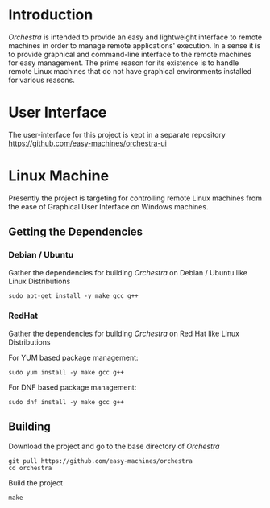 # Introduction
*Orchestra* is intended to provide an easy and lightweight interface to remote machines in order to manage remote applications' execution. In a sense it is to provide graphical and command-line interface to the remote machines for easy management. The prime reason for its existence is to handle remote Linux machines that do not have graphical environments installed for various reasons.

# User Interface
The user-interface for this project is kept in a separate repository https://github.com/easy-machines/orchestra-ui

# Linux Machine
Presently the project is targeting for controlling remote Linux machines from the ease of Graphical User Interface on Windows machines.

## Getting the Dependencies

### Debian / Ubuntu
Gather the dependencies for building *Orchestra* on Debian / Ubuntu like Linux Distributions

```
sudo apt-get install -y make gcc g++
```

### RedHat
Gather the dependencies for building *Orchestra* on Red Hat like Linux Distributions

For YUM based package management:

```
sudo yum install -y make gcc g++
```

For DNF based package management:

```
sudo dnf install -y make gcc g++
```

## Building
Download the project and go to the base directory of *Orchestra*

```
git pull https://github.com/easy-machines/orchestra
cd orchestra
```

Build the project

```
make
```
